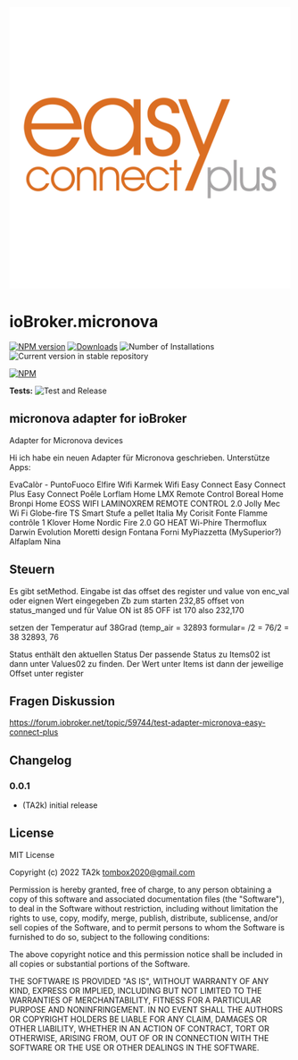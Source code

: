 ![Logo](admin/micronova.png)

# ioBroker.micronova

[![NPM version](https://img.shields.io/npm/v/iobroker.micronova.svg)](https://www.npmjs.com/package/iobroker.micronova)
[![Downloads](https://img.shields.io/npm/dm/iobroker.micronova.svg)](https://www.npmjs.com/package/iobroker.micronova)
![Number of Installations](https://iobroker.live/badges/micronova-installed.svg)
![Current version in stable repository](https://iobroker.live/badges/micronova-stable.svg)

[![NPM](https://nodei.co/npm/iobroker.micronova.png?downloads=true)](https://nodei.co/npm/iobroker.micronova/)

**Tests:** ![Test and Release](https://github.com/TA2k/ioBroker.micronova/workflows/Test%20and%20Release/badge.svg)

## micronova adapter for ioBroker

Adapter for Micronova devices

Hi ich habe ein neuen Adapter für Micronova geschrieben.
Unterstütze Apps:

EvaCalòr - PuntoFuoco
Elfire Wifi
Karmek Wifi
Easy Connect
Easy Connect Plus
Easy Connect Poêle
Lorflam Home
LMX Remote Control
Boreal Home
Bronpi Home
EOSS WIFI
LAMINOXREM REMOTE CONTROL 2.0
Jolly Mec Wi Fi
Globe-fire
TS Smart
Stufe a pellet Italia
My Corisit
Fonte Flamme contrôle 1
Klover Home
Nordic Fire 2.0
GO HEAT
Wi-Phire
Thermoflux
Darwin Evolution
Moretti design
Fontana Forni
MyPiazzetta (MySuperior?)
Alfaplam
Nina

## **Steuern**

Es gibt setMethod. Eingabe ist das offset des register und value von enc_val oder eignen Wert eingegeben
Zb zum starten 232,85
offset von status_manged und für Value ON ist 85 OFF ist 170 also 232,170

setzen der Temperatur auf 38Grad (temp_air = 32893 formular= /2 = 76/2 = 38
32893, 76

Status enthält den aktuellen Status
Der passende Status zu Items02 ist dann unter Values02 zu finden. Der Wert unter Items ist dann der jeweilige Offset unter register

## Fragen Diskussion

https://forum.iobroker.net/topic/59744/test-adapter-micronova-easy-connect-plus

## Changelog

### 0.0.1

- (TA2k) initial release

## License

MIT License

Copyright (c) 2022 TA2k <tombox2020@gmail.com>

Permission is hereby granted, free of charge, to any person obtaining a copy
of this software and associated documentation files (the "Software"), to deal
in the Software without restriction, including without limitation the rights
to use, copy, modify, merge, publish, distribute, sublicense, and/or sell
copies of the Software, and to permit persons to whom the Software is
furnished to do so, subject to the following conditions:

The above copyright notice and this permission notice shall be included in all
copies or substantial portions of the Software.

THE SOFTWARE IS PROVIDED "AS IS", WITHOUT WARRANTY OF ANY KIND, EXPRESS OR
IMPLIED, INCLUDING BUT NOT LIMITED TO THE WARRANTIES OF MERCHANTABILITY,
FITNESS FOR A PARTICULAR PURPOSE AND NONINFRINGEMENT. IN NO EVENT SHALL THE
AUTHORS OR COPYRIGHT HOLDERS BE LIABLE FOR ANY CLAIM, DAMAGES OR OTHER
LIABILITY, WHETHER IN AN ACTION OF CONTRACT, TORT OR OTHERWISE, ARISING FROM,
OUT OF OR IN CONNECTION WITH THE SOFTWARE OR THE USE OR OTHER DEALINGS IN THE
SOFTWARE.
